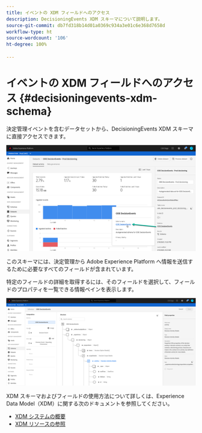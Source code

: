 ```yaml
---
title: イベントの XDM フィールドへのアクセス
description: DecisioningEvents XDM スキーマについて説明します。
source-git-commit: db7fd318b14d01a0369c934a3e01c6e368d7658d
workflow-type: ht
source-wordcount: '106'
ht-degree: 100%

---
```


# イベントの XDM フィールドへのアクセス {#decisioningevents-xdm-schema}

決定管理イベントを含むデータセットから、DecisioningEvents XDM スキーマに直接アクセスできます。

![](../../assets/access-schema.png)

このスキーマには、決定管理から Adobe Experience Platform へ情報を送信するために必要なすべてのフィールドが含まれています。

特定のフィールドの詳細を取得するには、そのフィールドを選択して、フィールドのプロパティを一覧できる情報ペインを表示します。

![](../../assets/schema-fields.png)

XDM スキーマおよびフィールドの使用方法について詳しくは、Experience Data Model（XDM）に関する次のドキュメントを参照してください。

* [XDM システムの概要](https://experienceleague.adobe.com/docs/experience-platform/xdm/home.html?lang=ja)
* [XDM リソースの参照](https://experienceleague.adobe.com/docs/experience-platform/xdm/ui/explore.html?lang=ja)
